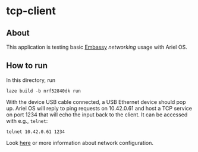 # tcp-client

## About

This application is testing basic
[Embassy](https://github.com/embassy-rs/embassy) _networking_ usage with Ariel OS.

## How to run

In this directory, run

    laze build -b nrf52840dk run

With the device USB cable connected, a USB Ethernet device should pop up.
Ariel OS will reply to ping requests on 10.42.0.61 and host a TCP service on
port 1234 that will echo the input back to the client. It can be accessed with
e.g., `telnet`:

    telnet 10.42.0.61 1234

Look [here](../README.md#networking) or more information about network configuration.
